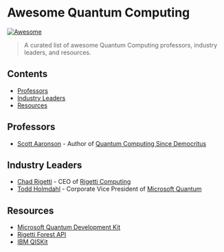 # Awesome Quantum Computing

[![Awesome](https://awesome.re/badge.svg)](https://awesome.re)

> A curated list of awesome Quantum Computing professors, industry leaders, and resources.

## Contents

- [Professors](#professors)
- [Industry Leaders](#industry-leaders)
- [Resources](#resources)

## Professors

* [Scott Aaronson](https://www.scottaaronson.com/) - Author of [Quantum Computing Since Democritus](https://www.amazon.com/Quantum-Computing-since-Democritus-Aaronson/dp/0521199565/)

## Industry Leaders

* [Chad Rigetti](https://medium.com/@chadrigetti) - CEO of [Rigetti Computing](https://rigetti.com/)
* [Todd Holmdahl](https://www.microsoft.com/en-us/research/people/toddhol/) - Corporate Vice President of [Microsoft Quantum](https://www.microsoft.com/en-us/research/lab/quantum/)

## Resources

* [Microsoft Quantum Development Kit](https://www.microsoft.com/en-us/quantum/development-kit)
* [Rigetti Forest API](https://www.rigetti.com/forest)
* [IBM QISKit](https://www.qiskit.org/)

